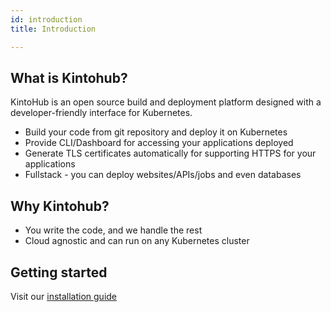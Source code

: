 ```yaml
---
id: introduction
title: Introduction

---
```


## What is Kintohub?

KintoHub is an open source build and deployment platform designed with a developer-friendly interface for Kubernetes.

- Build your code from git repository and deploy it on Kubernetes
- Provide CLI/Dashboard for accessing your applications deployed
- Generate TLS certificates automatically for supporting HTTPS for your applications    
- Fullstack - you can deploy websites/APIs/jobs and even databases

## Why Kintohub?

- You write the code, and we handle the rest
- Cloud agnostic and can run on any Kubernetes cluster

## Getting started

Visit our [installation guide](installation.md)